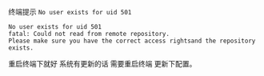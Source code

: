 终端提示 `No user exists for uid 501`

```
No user exists for uid 501
fatal: Could not read from remote repository.
Please make sure you have the correct access rightsand the repository exists.

```

重启终端下就好 系统有更新的话 需要重启终端 更新下配置。
